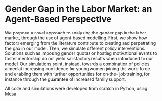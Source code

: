 
# Gender Gap in the Labor Market: an Agent-Based Perspective

We propose a novel approach to analysing the gender gap in the labor market, through the use of agent-based modelling.
First, we show how factors emerging from the literature contribute to creating and perpetrating the gap in our model. Then, we simulate different policy interventions.
Solutions such as imposing gender quotas or hosting motivational events to foster mentorship do not yield satisfactory results when introduced to our model.
Our simulations point, instead, towards a combination of policies aimed at increasing confidence for young women joining the work-force and enabling them with further opportunities for on-the- job training, for instance through the guarantee of increased family support.

All code and simulations were developed from scratch in Python, using [Mesa](https://mesa.readthedocs.io/en/stable/)


